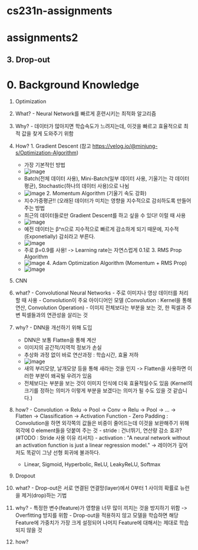 # cs231n-assignments

# assignments2
## 3. Drop-out
# 0. Background Knowledge
1. Optimization
  1. What?
    - Neural Network를 빠르게 훈련시키는 최적화 알고리즘
  2. Why?
    - 데이터가 많아지면 학습속도가 느려지는데, 이것을 빠르고 효율적으로 최적 값을 찾게 도와주기 위함
  3. How?
    1. Gradient Descent (참고 https://velog.io/@minjung-s/Optimization-Algorithm)
      - 가장 기본적인 방법
      - ![image](https://user-images.githubusercontent.com/65020700/188276191-fe279c4a-64eb-4f6a-a9af-eecf43fdf855.png)
      - Batch(전체 데이터 사용), Mini-Batch(일부 데이터 사용, 기울기는 각 데이터 평균), Stochastic(하나의 데이터 사용)으로 나뉨
      - ![image](https://user-images.githubusercontent.com/65020700/188276750-592f31c2-165a-4f05-9513-1aa3a10dbd73.png)
    2. Momentum Algorithm (기울기 속도 강화)
      - 지수가중평균!! (오래된 데이터가 미치는 영향을 지수적으로 감쇠하도록 만들어주는 방법
      - 최근의 데이터들로만 Gradient Descent를 하고 싶을 수 있다! 이럴 때 사용
      - ![image](https://user-images.githubusercontent.com/65020700/188282219-8a7b0c96-705e-485b-a56b-e06085174bfb.png)
      - 예전 데이터는 β^n으로 지수적으로 빠르게 감소하게 되기 때문에, 지수적(Exponetially) 감쇠라고 부른다.
      - ![image](https://user-images.githubusercontent.com/65020700/188282321-77ffe039-5771-4dbb-af24-85430e8d64a3.png)
      - 주로 β=0.9를 사용! -> Learning rate는 자연스럽게 0.1로
    3. RMS Prop Algorithm
      - ![image](https://user-images.githubusercontent.com/65020700/188282426-c05df948-2d2a-4980-8dcd-6e7e70e93833.png)
    4. Adam Optimization Algorithm (Momentum + RMS Prop)
      - ![image](https://user-images.githubusercontent.com/65020700/188282486-ba839d0a-84c3-4fa6-8a99-0d8b870ce5c3.png)
2. CNN
  1. what?
    - Convolutional Neural Networks
    - 주로 이미지나 영상 데이터를 처리할 때 사용
    - Convolution이 주요 아이디어인 모델 (Convolution : Kernel을 통해 연산, Convolution Operation)
    - 이미지 전체보다는 부분을 보는 것, 한 픽셀과 주변 픽셀들과의 연관성을 살리는 것
  2. why?
    - DNN을 개선하기 위해 도입
      - DNN은 보통 Flatten을 통해 계산
      - 이미지의 공간적/지역적 정보가 손실
      - 추상화 과정 없이 바로 연산과정 : 학습시간, 효율 저하
      - ![image](https://user-images.githubusercontent.com/65020700/188305375-d35a4c9d-ac25-4ef4-ac23-d7ed8b17c597.png)
      - 새의 부리모양, 날개모양 등을 통해 새라는 것을 인지 -> Flatten을 사용하면 이러한 부분이 왜곡될 우려가 있음
      - 전체보다는 부분을 보는 것이 이미지 인식에 더욱 효율적일수도 있음 (Kernel의 크기를 정하는 의미가 이렇게 부분을 보겠다는 의미가 될 수도 있을 것 같습니다.)
  3. how?
    - Convolution -> Relu -> Pool -> Conv -> Relu -> Pool -> ... -> Flatten -> Classification -> Activation Function
    - Zero Padding : Convolution을 하면 외각쪽의 값들은 비중이 줄어드는데 이것을 보완해주기 위해 외각에 0 element들을 덧붙여 주는 것
    - stride : 건너뛰기, 연산량 감소 효과? (#TODO : Stride 사용 이유 리서치) 
    - activation : "A neural network without an activation function is just a linear regression model." -> 레이어가 깊어저도 똑같이 그냥 선형 회귀에 불과하다.
      - Linear, Sigmoid, Hyperbolic, ReLU, LeakyReLU, Softmax

3. Dropout
  1. what?
    - Drop-out은 서로 연결된 연결망(layer)에서 0부터 1 사이의 확률로 뉴런을 제거(drop)하는 기법
  2. why?
    - 특정한 변수(feature)가 영향을 너무 많이 끼치는 것을 방지하기 위함 -> Overfitting 방지를 위함
    - Drop-out을 적용하지 않고 모델을 학습하면 해당 Feature에 가중치가 가장 크게 설정되어 나머지 Feature에 대해서는 제대로 학습되지 않을 것
  3. how?


